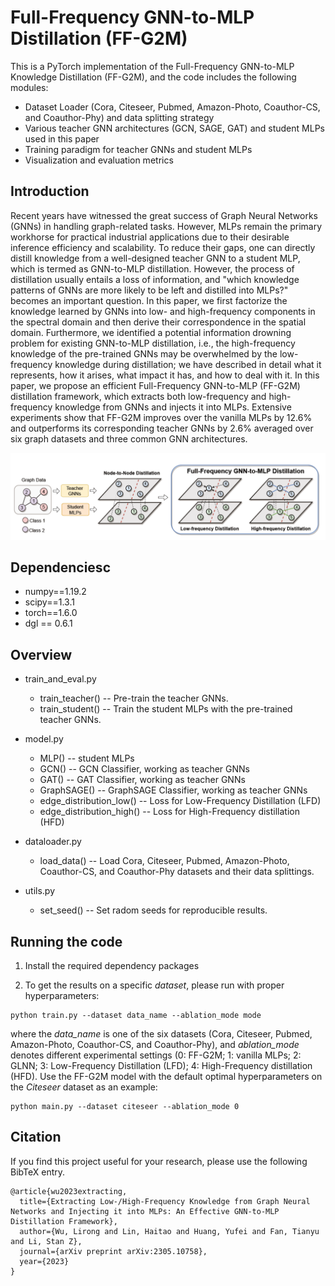 #  Full-Frequency GNN-to-MLP Distillation (FF-G2M)

This is a PyTorch implementation of the Full-Frequency GNN-to-MLP Knowledge Distillation (FF-G2M), and the code includes the following modules:

* Dataset Loader (Cora, Citeseer, Pubmed, Amazon-Photo, Coauthor-CS, and Coauthor-Phy) and data splitting strategy
* Various teacher GNN architectures (GCN, SAGE, GAT) and student MLPs used in this paper
* Training paradigm for teacher GNNs and student MLPs
* Visualization and evaluation metrics 



## Introduction

Recent years have witnessed the great success of Graph Neural Networks (GNNs) in handling graph-related tasks. However, MLPs remain the primary workhorse for practical industrial applications due to their desirable inference efficiency and scalability. To reduce their gaps, one can directly distill knowledge from a well-designed teacher GNN to a student MLP, which is termed as GNN-to-MLP distillation. However, the process of distillation usually entails a loss of information, and "which knowledge patterns of GNNs are more likely to be left and distilled into MLPs?" becomes an important question. In this paper, we first factorize the knowledge learned by GNNs into low- and high-frequency components in the spectral domain and then derive their correspondence in the spatial domain. Furthermore, we identified a potential information drowning problem for existing GNN-to-MLP distillation, i.e., the high-frequency knowledge of the pre-trained GNNs may be overwhelmed by the low-frequency knowledge during distillation; we have described in detail what it represents, how it arises, what impact it has, and how to deal with it. In this paper, we propose an efficient Full-Frequency GNN-to-MLP (FF-G2M) distillation framework, which extracts both low-frequency and high-frequency knowledge from GNNs and injects it into MLPs. Extensive experiments show that FF-G2M improves over the vanilla MLPs by 12.6% and outperforms its corresponding teacher GNNs by 2.6% averaged over six graph datasets and three common GNN architectures.

<p align="center">
  <img src='./figure/framework.PNG' width="800">
</p>



## Dependenciesc

* numpy==1.19.2
* scipy==1.3.1
* torch==1.6.0
* dgl == 0.6.1



## Overview

* train_and_eval.py  
  * train_teacher() -- Pre-train the teacher GNNs.
  * train_student() -- Train the student MLPs with the pre-trained teacher GNNs.
* model.py  
  
  * MLP() -- student MLPs
  * GCN() -- GCN Classifier, working as teacher GNNs
  * GAT() -- GAT Classifier, working as teacher GNNs
  * GraphSAGE() -- GraphSAGE Classifier, working as teacher GNNs
  * edge_distribution_low() -- Loss for Low-Frequency Distillation (LFD)
  * edge_distribution_high() -- Loss for High-Frequency distillation (HFD)
* dataloader.py  

  * load_data() -- Load Cora, Citeseer, Pubmed, Amazon-Photo, Coauthor-CS, and Coauthor-Phy datasets and their data splittings.
* utils.py  
  * set_seed() -- Set radom seeds for reproducible results.




## Running the code

1. Install the required dependency packages

3. To get the results on a specific *dataset*, please run with proper hyperparameters:

  ```
python train.py --dataset data_name --ablation_mode mode
  ```

where the *data_name* is one of the six datasets (Cora, Citeseer, Pubmed, Amazon-Photo, Coauthor-CS, and Coauthor-Phy), and *ablation_mode* denotes different experimental settings (0: FF-G2M; 1: vanilla MLPs; 2: GLNN; 3: Low-Frequency Distillation (LFD); 4: High-Frequency distillation (HFD). Use the FF-G2M model with the default optimal hyperparameters on the *Citeseer* dataset as an example: 

```
python main.py --dataset citeseer --ablation_mode 0
```



## Citation

If you find this project useful for your research, please use the following BibTeX entry.

```
@article{wu2023extracting,
  title={Extracting Low-/High-Frequency Knowledge from Graph Neural Networks and Injecting it into MLPs: An Effective GNN-to-MLP Distillation Framework},
  author={Wu, Lirong and Lin, Haitao and Huang, Yufei and Fan, Tianyu and Li, Stan Z},
  journal={arXiv preprint arXiv:2305.10758},
  year={2023}
}
```